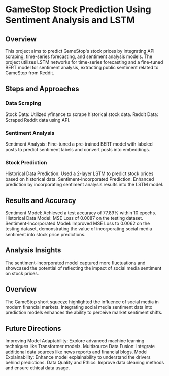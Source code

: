 # GameStop Stock Prediction Using Sentiment Analysis and LSTM

## Overview

This project aims to predict GameStop's stock prices by integrating API scraping, time-series forecasting, and sentiment analysis models. The project utilizes LSTM networks for time-series forecasting and a fine-tuned BERT model for sentiment analysis, extracting public sentiment related to GameStop from Reddit.

## Steps and Approaches

### Data Scraping
Stock Data: Utilized yfinance to scrape historical stock data.
Reddit Data: Scraped Reddit data using API.

### Sentiment Analysis
Sentiment Analysis: Fine-tuned a pre-trained BERT model with labeled posts to predict sentiment labels and convert posts into embeddings.

### Stock Prediction
Historical Data Prediction: Used a 2-layer LSTM to predict stock prices based on historical data.
Sentiment-Incorporated Prediction: Enhanced prediction by incorporating sentiment analysis results into the LSTM model.

## Results and Accuracy
Sentiment Model: Achieved a test accuracy of 77.89% within 10 epochs.
Historical Data Model: MSE Loss of 0.0087 on the testing dataset.
Sentiment-Incorporated Model: Improved MSE Loss to 0.0062 on the testing dataset, demonstrating the value of incorporating social media sentiment into stock price predictions.

## Analysis Insights
The sentiment-incorporated model captured more fluctuations and showcased the potential of reflecting the impact of social media sentiment on stock prices.

## Overview

The GameStop short squeeze highlighted the influence of social media in modern financial markets. Integrating social media sentiment data into prediction models enhances the ability to perceive market sentiment shifts.

## Future Directions

Improving Model Adaptability: Explore advanced machine learning techniques like Transformer models.
Multisource Data Fusion: Integrate additional data sources like news reports and financial blogs.
Model Explainability: Enhance model explainability to understand the drivers behind predictions.
Data Quality and Ethics: Improve data cleaning methods and ensure ethical data usage.
